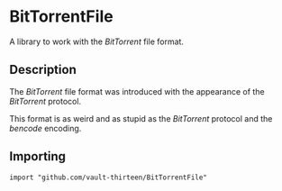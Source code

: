 # BitTorrentFile

A library to work with the _BitTorrent_ file format.

## Description

The _BitTorrent_ file format was introduced with the appearance of the 
_BitTorrent_ protocol. 

This format is as weird and as stupid as the _BitTorrent_ protocol and the 
_bencode_ encoding.  


## Importing

```
import "github.com/vault-thirteen/BitTorrentFile"
```

